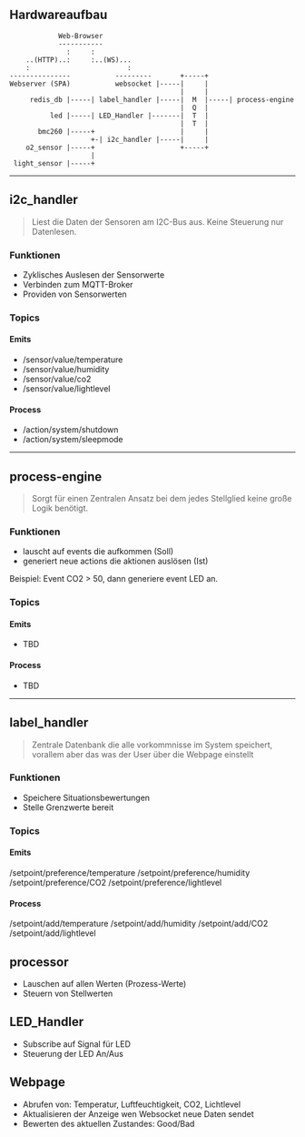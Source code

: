 ## Hardwareaufbau
```
            Web-Browser
            -----------
              :     :
    ..(HTTP)..:     :..(WS)...
    :                        : 
---------------           ---------       +-----+
Webserver (SPA)           websocket |-----|     |
                                          |     |
     redis_db |-----| label_handler |-----|  M  |-----| process-engine
                                          |  Q  |
          led |-----| LED_Handler |-------|  T  |
                                          |  T  |
       bmc260 |-----+                     |     |
                    +-| i2c_handler |-----|     |
    o2_sensor |-----+                     +-----+
                    |
 light_sensor |-----+
```

-----

## i2c_handler
  
  > Liest die Daten der Sensoren am I2C-Bus aus. Keine Steuerung nur Datenlesen.

  ### Funktionen
  * Zyklisches Auslesen der Sensorwerte
  * Verbinden zum MQTT-Broker
  * Providen von Sensorwerten

  ### Topics
  #### Emits

  * /sensor/value/temperature
  * /sensor/value/humidity
  * /sensor/value/co2
  * /sensor/value/lightlevel

  #### Process

  * /action/system/shutdown
  * /action/system/sleepmode

-----

## process-engine

  > Sorgt für einen Zentralen Ansatz bei dem jedes Stellglied keine große Logik benötigt.

  ### Funktionen
  * lauscht auf events die aufkommen (Soll)
  * generiert neue actions die aktionen auslösen (Ist)

  Beispiel: Event CO2 > 50, dann generiere event LED an.

  ### Topics
  #### Emits

  * TBD
  
  #### Process

  * TBD

-----

## label_handler

  > Zentrale Datenbank die alle vorkommnisse im System speichert, vorallem aber das was der User über die Webpage einstellt

  ### Funktionen

  * Speichere Situationsbewertungen 
  * Stelle Grenzwerte bereit

  ### Topics
  #### Emits

  /setpoint/preference/temperature
  /setpoint/preference/humidity
  /setpoint/preference/CO2
  /setpoint/preference/lightlevel

  #### Process

  /setpoint/add/temperature
  /setpoint/add/humidity
  /setpoint/add/CO2
  /setpoint/add/lightlevel

## processor

* Lauschen auf allen Werten (Prozess-Werte)
* Steuern von Stellwerten

## LED_Handler

* Subscribe auf Signal für LED
* Steuerung der LED An/Aus

## Webpage

* Abrufen von: Temperatur, Luftfeuchtigkeit, CO2, Lichtlevel
* Aktualisieren der Anzeige wen Websocket neue Daten sendet
* Bewerten des aktuellen Zustandes: Good/Bad